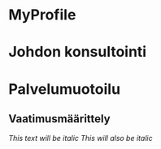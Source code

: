 # MyProfile
# Johdon konsultointi
# Palvelumuotoilu
## Vaatimusmäärittely
*This text will be italic*
_This will also be italic_
